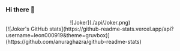 ### Hi there 👋

<!--
**leon000919/leon000919** is a ✨ _special_ ✨ repository because its `README.md` (this file) appears on your GitHub profile.
Here are some ideas to get you started:

- 🔭 I’m currently working on ...
- 🌱 I’m currently learning ...
- 👯 I’m looking to collaborate on ...
- 🤔 I’m looking for help with ...
- 💬 Ask me about ...
- 📫 How to reach me: ...
- 😄 Pronouns: ...
- ⚡ Fun fact: ...
-->
<center>![Joker](./api/Joker.png)</center>
[![Joker's GitHub stats](https://github-readme-stats.vercel.app/api?username=leon000919&theme=gruvbox)](https://github.com/anuraghazra/github-readme-stats)
